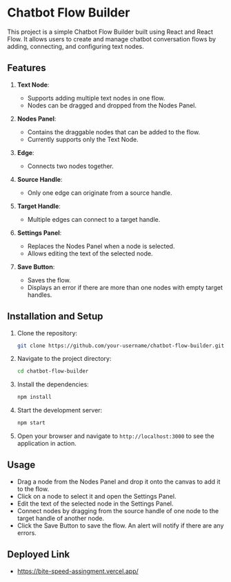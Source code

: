 # Chatbot Flow Builder

This project is a simple Chatbot Flow Builder built using React and React Flow. It allows users to create and manage chatbot conversation flows by adding, connecting, and configuring text nodes.

## Features

1. **Text Node**:
    - Supports adding multiple text nodes in one flow.
    - Nodes can be dragged and dropped from the Nodes Panel.

2. **Nodes Panel**:
    - Contains the draggable nodes that can be added to the flow.
    - Currently supports only the Text Node.

3. **Edge**:
    - Connects two nodes together.

4. **Source Handle**:
    - Only one edge can originate from a source handle.

5. **Target Handle**:
    - Multiple edges can connect to a target handle.

6. **Settings Panel**:
    - Replaces the Nodes Panel when a node is selected.
    - Allows editing the text of the selected node.

7. **Save Button**:
    - Saves the flow.
    - Displays an error if there are more than one nodes with empty target handles.

## Installation and Setup

1. Clone the repository:
    ```bash
    git clone https://github.com/your-username/chatbot-flow-builder.git
    ```

2. Navigate to the project directory:
    ```bash
    cd chatbot-flow-builder
    ```

3. Install the dependencies:
    ```bash
    npm install
    ```

4. Start the development server:
    ```bash
    npm start
    ```

5. Open your browser and navigate to `http://localhost:3000` to see the application in action.


## Usage

- Drag a node from the Nodes Panel and drop it onto the canvas to add it to the flow.
- Click on a node to select it and open the Settings Panel.
- Edit the text of the selected node in the Settings Panel.
- Connect nodes by dragging from the source handle of one node to the target handle of another node.
- Click the Save Button to save the flow. An alert will notify if there are any errors.

## Deployed Link

- https://bite-speed-assingment.vercel.app/
